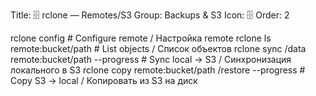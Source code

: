 Title: 🗄️ rclone — Remotes/S3
Group: Backups & S3
Icon: 🗄️
Order: 2

rclone config                                   # Configure remote / Настройка remote
rclone ls remote:bucket/path                    # List objects / Список объектов
rclone sync /data remote:bucket/path --progress # Sync local → S3 / Синхронизация локального в S3
rclone copy remote:bucket/path /restore --progress  # Copy S3 → local / Копировать из S3 на диск

